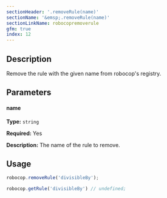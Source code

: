```yaml
---
sectionHeader: '.removeRule(name)'
sectionName: '&emsp;.removeRule(name)'
sectionLinkName: robocopremoverule
gfm: true
index: 12
---
```

## Description
Remove the rule with the given name from robocop's registry.

## Parameters

#### name
__Type:__ `string`

__Required:__ Yes

__Description:__ The name of the rule to remove.

## Usage

```javascript
robocop.removeRule('divisibleBy');

robocop.getRule('divisibleBy') // undefined;
```
